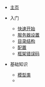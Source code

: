 * [主页](/zh-cn/)
* 入门

    * [快速开始](zh-cn/quickStart.md)
    * [服务器设置](zh-cn/serverSetting.md)
    * [目录结构](zh-cn/dirStructure.md)
    * [配置](zh-cn/configure.md)
    * [框架错误码](zh-cn/errorCode.md)
    
* 基础知识

    * [模型类](zh-cn/model.md)
    * [](zh-cn/controller.md)
